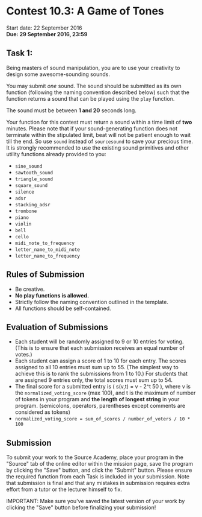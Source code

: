 # Contest 10.3: A Game of Tones

Start date: 22 September 2016  
**Due: 29 September 2016, 23:59**
        
## Task 1:
          
Being masters of sound manipulation, you are to use your creativity to design some awesome-sounding sounds.

You may submit *one* sound. The sound should be submitted as its own function (following the naming convention described below) such that the function returns a sound that can be played using the `play` function.

The sound must be between **1 and 20** seconds long.

Your function for this contest must return a sound within a time limit of **two** minutes. Please note that if your sound-generating function does not terminate within the stipulated limit, beat will not be patient enough to wait till the end. So use `sound` instead of `sourcesound` to save your precious time. It is strongly recommended to use the existing sound primitives and other utility functions already provided to you:

- `sine_sound`
- `sawtooth_sound`
- `triangle_sound`
- `square_sound`
- `silence`
- `adsr`
- `stacking_adsr`
- `trombone`
- `piano`
- `violin`
- `bell`
- `cello`
- `midi_note_to_frequency`
- `letter_name_to_midi_note`
- `letter_name_to_frequency`

## Rules of Submission

- Be creative.
- **No play functions is allowed.**
- Strictly follow the naming convention outlined in the template.
- All functions should be self-contained.


## Evaluation of Submissions


- Each student will be randomly assigned to 9 or 10 entries for voting. (This is to ensure that each submission receives an equal number of votes.)
- Each student can assign a score of 1 to 10 for each entry. The scores assigned to all 10 entries must sum up to 55. (The simplest way to achieve this is to rank the submissions from 1 to 10.) For students that are assigned 9 entries only, the total scores must sum up to 54.
- The final score for a submitted entry is \( s(v,t) = v - 2^t 50 \), where v is the `normalized_voting_score` (max 100), and t is the maximum of number of tokens in your program and **the length of longest string**  in your program. (semicolons, operators, parentheses except comments are considered as tokens)
- `normalized_voting_score = sum_of_scores / number_of_voters / 10 * 100` 
    
    
## Submission

To submit your work to the Source Academy, place your program in the "Source" tab of the online editor within the mission page, save the program by clicking the "Save" button, and click the "Submit" button. Please ensure the required function from each Task is included in your submission. Note that submission is final and that any mistakes in submission requires extra effort from a tutor or the lecturer himself to fix.

IMPORTANT: Make sure you've saved the latest version of your work by clicking the "Save" button before finalizing your submission!
